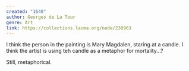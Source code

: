 ```yaml
---
created: "1640"
author: Georges de La Tour
genre: Art
link: https://collections.lacma.org/node/238963
---
```


I think the person in the painting is Mary Magdalen, staring at a candle. I think the artist is using teh candle as a metaphor for mortality...?

Still, metaphorical.